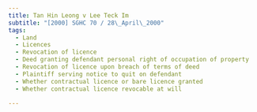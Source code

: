 ```yaml
---
title: Tan Hin Leong v Lee Teck Im
subtitle: "[2000] SGHC 70 / 28\_April\_2000"
tags:
  - Land
  - Licences
  - Revocation of licence
  - Deed granting defendant personal right of occupation of property
  - Revocation of licence upon breach of terms of deed
  - Plaintiff serving notice to quit on defendant
  - Whether contractual licence or bare licence granted
  - Whether contractual licence revocable at will

---
```


